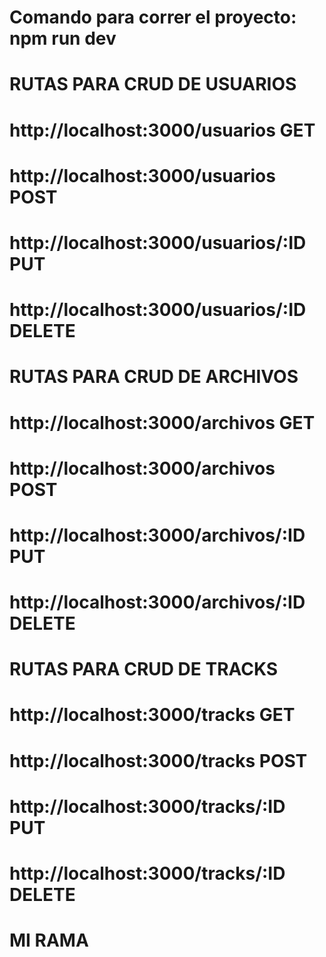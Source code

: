 # 


# Comando para correr el proyecto: npm run dev


# RUTAS PARA CRUD DE USUARIOS
# http://localhost:3000/usuarios GET
# http://localhost:3000/usuarios POST
# http://localhost:3000/usuarios/:ID PUT
# http://localhost:3000/usuarios/:ID DELETE



# RUTAS PARA CRUD DE ARCHIVOS
# http://localhost:3000/archivos GET
# http://localhost:3000/archivos POST
# http://localhost:3000/archivos/:ID PUT
# http://localhost:3000/archivos/:ID DELETE


# RUTAS PARA CRUD DE TRACKS
# http://localhost:3000/tracks GET
# http://localhost:3000/tracks POST
# http://localhost:3000/tracks/:ID PUT
# http://localhost:3000/tracks/:ID DELETE
# MI RAMA




